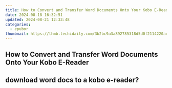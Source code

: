 ```yaml
---
title: How to Convert and Transfer Word Documents Onto Your Kobo E-Reader
date: 2024-08-18 16:32:51
updated: 2024-08-21 12:33:48
categories:
  - epubor
thumbnail: https://thmb.techidaily.com/3b2bc9a3a892785318d5d0f2114220ad982ea100320932632e38a5b677339306.jpg
---
```


## How to Convert and Transfer Word Documents Onto Your Kobo E-Reader

## download word docs to a kobo e-reader?



<ins class="adsbygoogle"
     style="display:block"
     data-ad-format="autorelaxed"
     data-ad-client="ca-pub-7571918770474297"
     data-ad-slot="1223367746"></ins>



<ins class="adsbygoogle"
     style="display:block"
     data-ad-client="ca-pub-7571918770474297"
     data-ad-slot="8358498916"
     data-ad-format="auto"
     data-full-width-responsive="true"></ins>
